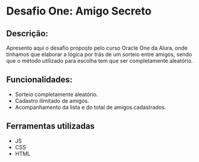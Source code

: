 # Desafio One: Amigo Secreto

## Descrição:
Apresento aqui o desafio proposto pelo curso Oracle One da Alura, onde tínhamos que elaborar a lógica por trás de um sorteio entre amigos, sendo que o método utilizado para escolha tem que ser completamente aleatório.

## Funcionalidades: 
- Sorteio completamente aleatório.
- Cadastro ilimitado de amigos.
- Acompanhamento da lista e do total de amigos cadastrados.

## Ferramentas utilizadas
- JS
- CSS
- HTML


